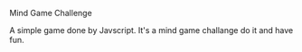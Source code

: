 Mind Game Challenge

A simple game done by Javscript. It's a mind game challange do it and have fun.
